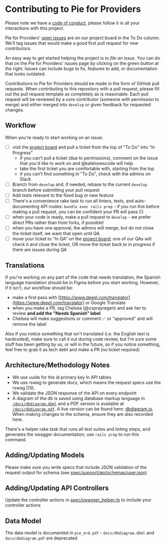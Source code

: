# Contributing to Pie for Providers

Please note we have a [code of conduct](CODE_OF_CONDUCT.md), please follow it in all your interactions with this project.

Pie for Providers' [open issues](https://github.com/pieforproviders/pieforproviders/projects/3) are on our project board in the To Do column. We'll tag issues that would make a good first pull request for new contributors.

An easy way to get started helping the project is to *file an issue*. You can do that on the Pie for Providers' issues page by clicking on the green button at the right. Issues can include bugs to fix, features to add, or documentation that looks outdated.

Contributions to Pie for Providers should be made in the form of GitHub pull requests. When contributing to this repository with a pull request, please fill out the pull request template as completely as is reasonable. Each pull request will be reviewed by a core contributor (someone with permission to merge) and either merged into `develop` or given feedback for requested changes.

## Workflow

When you're ready to start working on an issue:  

- [ ] visit the [project board](https://github.com/pieforproviders/pieforproviders/projects/3) and pull a ticket from the top of "To Do" into "In Progress"
  - if you can't pull a ticket (due to permissions), comment on the issue that you'd like to work on and @katelovescode will help
  - take the first ticket you are comfortable with, starting from the top
  - if you can't find something in "To Do", check with the admins on Slack
- [ ] Branch from `develop` and, if needed, rebase to the current `develop` branch before submitting your pull request
- [ ] Add tests relevant to the fixed bug or new feature
- [ ] There's a convenience rake task to run all linters, tests, and auto-documenting API routes: `bundle exec rails prep` - if you run this before making a pull request, you can be confident your PR will pass CI
- [ ] when your code is ready, make a pull request to `develop` - we prefer direct PRs rather than from forks, if possible!
- [ ] when you have one approval, the admins will merge, but do not close the ticket itself, we want that open until QA
- [ ] move your ticket to "In QA" on the [project board](https://github.com/pieforproviders/pieforproviders/projects/3); one of our QAs will check it and close the ticket, OR move the ticket back to in progress if there are issues during QA

## Translations

If you're working on any part of the code that needs translation, the Spanish language translation should be in Figma before you start working.  However, if it isn't, our workflow should be:

- make a first pass with [https://www.deepl.com/translator](https://www.deepl.com/translator) or Google Translate
- when you make a PR, tag Chelsea (@csprayregen) and ask her to review **and add the "Needs Spanish" label**
- Chelsea will make suggestions or comment ✅ or "approved" and will remove the label

Also if you notice something that isn't translated (i.e. the English text is hardcoded), make sure to call it out during code review, but I'm sure some stuff has been getting by us, or will in the future, so if you notice something, feel free to grab it as tech debt and make a PR (no ticket required)

## Architecture/Methodology Notes

* We use uuids for the id primary key in API tables
* We use rswag to generate docs, which means the request specs use the rswag DSL
* We validate the JSON response of the API on every endpoint
* A diagram of the db is saved using database markup language in [`/docs/dbdiagram.dbml`](/docs/dbdiagram.dbml) and a PDF version is available at [`/docs/dbdiagram.pdf`](/docs/dbdiagram.pdf).  A live version can be found here: [dbdiagram.io](https://dbdiagram.io/d/5f7b95883a78976d7b767120).  When making changes to the schema, ensure they are also recorded here.


There's a helper rake task that runs all test suites and linting steps, and generates the swagger documentation; use `rails prep` to run this command.

## Adding/Updating Models

Please make sure you write specs that include JSON validation of the request output for schema (see [spec/support/api/schemas/user.json](spec/support/api/schemas/user.json))

## Adding/Updating API Controllers

Update the controller actions in [spec/swagger_helper.rb](spec/swagger_helper.rb) to include your controller actions

## Data Model

The data model is documented in `pie_erd.pdf` - `docs/dbdiagram.dbml` and `docs/dbdiagram.pdf` are deprecated
</details>  